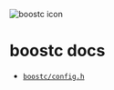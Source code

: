 ![boostc icon](https://tkellehe.github.io/boostc/images/boostc-icon.png)

# boostc docs

 * [`boostc/config.h`](https://tkellehe.github.io/boostc/docs/config.h.html)
